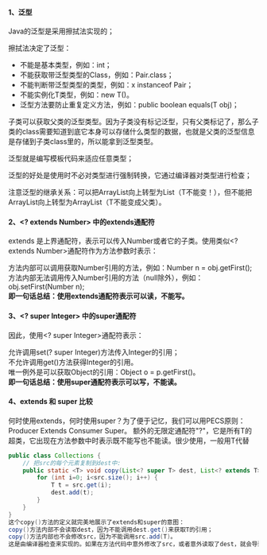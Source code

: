 #### 1、泛型
Java的泛型是采用擦拭法实现的；

擦拭法决定了泛型<T>：

* 不能是基本类型，例如：int；
* 不能获取带泛型类型的Class，例如：Pair<String>.class；
* 不能判断带泛型类型的类型，例如：x instanceof Pair<String>；
* 不能实例化T类型，例如：new T()。
* 泛型方法要防止重复定义方法，例如：public boolean equals(T obj)；

子类可以获取父类的泛型类型<T>。因为子类没有标记泛型，只有父类标记了，那么子类的class需要知道到底它本身可以存储什么类型的数据，也就是父类的泛型信息是存储到子类class里的，所以能拿到泛型类型。

泛型就是编写模板代码来适应任意类型；

泛型的好处是使用时不必对类型进行强制转换，它通过编译器对类型进行检查；

注意泛型的继承关系：可以把ArrayList<Integer>向上转型为List<Integer>（T不能变！），但不能把ArrayList<Integer>向上转型为ArrayList<Number>（T不能变成父类）。

#### 2、<? extends Number> 中的extends通配符
extends 是上界通配符，表示可以传入Number或者它的子类。使用类似<? extends Number>通配符作为方法参数时表示：

方法内部可以调用获取Number引用的方法，例如：Number n = obj.getFirst(); <br>
方法内部无法调用传入Number引用的方法（null除外），例如：obj.setFirst(Number n); <br>
**即一句话总结：使用extends通配符表示可以读，不能写。**

#### 3、<? super Integer> 中的super通配符
因此，使用<? super Integer>通配符表示：

允许调用set(? super Integer)方法传入Integer的引用；<br>
不允许调用get()方法获得Integer的引用。<br>
唯一例外是可以获取Object的引用：Object o = p.getFirst()。<br>
**即一句话总结：使用super通配符表示可以写，不能读。**

#### 4、extends 和 super 比较
何时使用extends，何时使用super？为了便于记忆，我们可以用PECS原则：Producer Extends Consumer Super。
额外的无限定通配符"?"，它是所有T的超类，它出现在方法参数中时表示既不能写也不能读。很少使用，一般用T代替
```Java
public class Collections {
    // 把src的每个元素复制到dest中:
    public static <T> void copy(List<? super T> dest, List<? extends T> src) {
        for (int i=0; i<src.size(); i++) {
            T t = src.get(i);
            dest.add(t);
        }
    }
}
这个copy()方法的定义就完美地展示了extends和super的意图：
copy()方法内部不会读取dest，因为不能调用dest.get()来获取T的引用；
copy()方法内部也不会修改src，因为不能调用src.add(T)。
这是由编译器检查来实现的。如果在方法代码中意外修改了src，或者意外读取了dest，就会导致一个编译错误。
```
